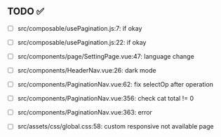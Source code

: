 ## TODO ✅

- [ ] src/composable/usePagination.js:7: if okay

- [ ] src/composable/usePagination.js:22: if okay

- [ ] src/components/page/SettingPage.vue:47: language change

- [ ] src/components/HeaderNav.vue:26: dark mode

- [ ] src/components/PaginationNav.vue:62: fix selectOp after operation

- [ ] src/components/PaginationNav.vue:356: check cat total != 0

- [ ] src/components/PaginationNav.vue:363: error

- [ ] src/assets/css/global.css:58: custom responsive not available page
